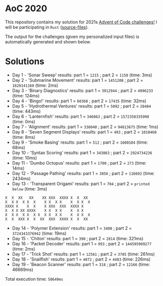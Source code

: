 # AoC 2020

This repository contains my solution for 2021s [Advent of Code challenges!](https://adventofcode.com/2021)
I will be participating in `Rust` ([source-files](https://github.com/KristofAchten/AoC2021/tree/master/src)).

The output for the challenges (given my personalized input files) is automatically generated and shown below.

# Solutions
- Day 1 - 'Sonar Sweep' results: part 1 = `1215` ; part 2 = `1150` (time: 3ms)
- Day 2 - 'Submarine Movement' results: part 1 = `1451208` ; part 2 = `1620141160` (time: 2ms)
- Day 3 - 'Binary Diagnostics' results: part 1 = `3912944` ; part 2 = `4996233` (time: 124ms)
- Day 4 - 'Bingo!' results: part 1 = `60368` ; part 2 = `17435` (time: 32ms)
- Day 5 - 'Hydrothermal Ventures' results: part 1 = `5092` ; part 2 = `20484` (time: 443ms)
- Day 6 - 'Lanternfish' results: part 1 = `346063` ; part 2 = `1572358335990` (time: 0ms)
- Day 7 - 'Alignment' results: part 1 = `336040` ; part 2 = `94813675` (time: 1ms)
- Day 8 - 'Seven Segment Displays' results: part 1 = `493` ; part 2 = `1010460` (time: 8ms)
- Day 9 - 'Smoke Basing' results: part 1 = `512` ; part 2 = `1600104` (time: 68ms)
- Day 10 - 'Syntax Scoring' results: part 1 = `343863` ; part 2 = `2924734236` (time: 10ms)
- Day 11 - 'Dumbo Octopus' results: part 1 = `1700` ; part 2 = `273` (time: 14ms)
- Day 12 - 'Passage Pathing' results: part 1 = `3856` ; part 2 = `116692` (time: 2434ms)
- Day 13 - 'Transparent Origami' results: part 1 = `704` ; part 2 = `printed below` (time: 3ms)

<pre><code>X  X  XX   XX    XX XXX  XXXX X  X  XX  
X  X X  X X  X    X X  X X    X  X X  X 
XXXX X    X  X    X XXX  XXX  XXXX X    
X  X X XX XXXX    X X  X X    X  X X    
X  X X  X X  X X  X X  X X    X  X X  X 
X  X  XXX X  X  XX  XXX  XXXX X  X  XX  
</code></pre>
- Day 14 - 'Polymer Extension' results: part 1 = `3408` ; part 2 = `3724343376942` (time: 19ms)
- Day 15 - 'Chiton' results: part 1 = `390` ; part 2 = `2814` (time: 321ms)
- Day 16 - 'Packet Decoder' results: part 1 = `993` ; part 2 = `144595909277` (time: 2ms)
- Day 17 - 'Trick Shot' results: part 1 = `12561` ; part 2 = `3785` (time: 261ms)
- Day 18 - 'Snailfish' results: part 1 = `4072` ; part 2 = `4483` (time: 226ms)
- Day 19 - 'Beacon Scanner' results: part 1 = `318` ; part 2 = `12166` (time: 46669ms)

Total execution time: `50649ms`